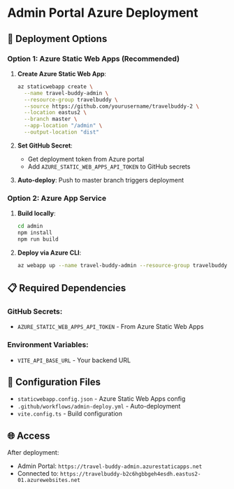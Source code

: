 # Admin Portal Azure Deployment

## 🚀 Deployment Options

### Option 1: Azure Static Web Apps (Recommended)

1. **Create Azure Static Web App**:
   ```bash
   az staticwebapp create \
     --name travel-buddy-admin \
     --resource-group travelbuddy \
     --source https://github.com/yourusername/travelbuddy-2 \
     --location eastus2 \
     --branch master \
     --app-location "/admin" \
     --output-location "dist"
   ```

2. **Set GitHub Secret**:
   - Get deployment token from Azure portal
   - Add `AZURE_STATIC_WEB_APPS_API_TOKEN` to GitHub secrets

3. **Auto-deploy**: Push to master branch triggers deployment

### Option 2: Azure App Service

1. **Build locally**:
   ```bash
   cd admin
   npm install
   npm run build
   ```

2. **Deploy via Azure CLI**:
   ```bash
   az webapp up --name travel-buddy-admin --resource-group travelbuddy --location eastus2
   ```

## 📋 Required Dependencies

### GitHub Secrets:
- `AZURE_STATIC_WEB_APPS_API_TOKEN` - From Azure Static Web Apps

### Environment Variables:
- `VITE_API_BASE_URL` - Your backend URL

## 🔧 Configuration Files

- `staticwebapp.config.json` - Azure Static Web Apps config
- `.github/workflows/admin-deploy.yml` - Auto-deployment
- `vite.config.ts` - Build configuration

## 🌐 Access

After deployment:
- Admin Portal: `https://travel-buddy-admin.azurestaticapps.net`
- Connected to: `https://travelbuddy-b2c6hgbbgeh4esdh.eastus2-01.azurewebsites.net`